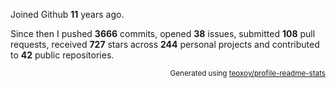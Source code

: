 Joined Github **11** years ago.

Since then I pushed **3666** commits, opened **38** issues, submitted **108** pull requests, received **727** stars across **244** personal projects and contributed to **42** public repositories.

<p align="right"><sub>Generated using <a href="https://github.com/marketplace/actions/profile-readme-stats">teoxoy/profile-readme-stats</a></sub></p>
